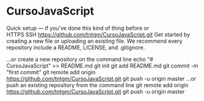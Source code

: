 # CursoJavaScript


Quick setup — if you’ve done this kind of thing before
or	
HTTPS
SSH
https://github.com/tntgm/CursoJavaScript.git
Get started by creating a new file or uploading an existing file. We recommend every repository include a README, LICENSE, and .gitignore.

…or create a new repository on the command line
echo "# CursoJavaScript" >> README.md
git init
git add README.md
git commit -m "first commit"
git remote add origin https://github.com/tntgm/CursoJavaScript.git
git push -u origin master
…or push an existing repository from the command line
git remote add origin https://github.com/tntgm/CursoJavaScript.git
git push -u origin master
